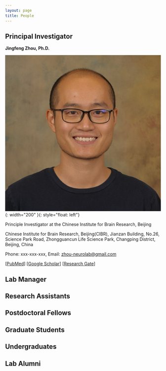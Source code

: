 ```yaml
---
layout: page
title: People
---
```

## Principal Investigator

**Jingfeng Zhou, Ph.D.**

![jingfeng](/assets/jingfeng_head_shot.jpg){: width="200" }{: style="float: left"}

Principle Investigator at the Chinese Institute for Brain Research, Beijing

Chinese Institute for Brain Research, Beijing(CIBR), Jianzan Building, No.26, Science Park Road, Zhongguancun Life Science Park, Changping District, Beijing, China

Phone: xxx-xxx-xxx, Email: zhou-neurolab@gmail.com

[[PubMed](https://www.ncbi.nlm.nih.gov/myncbi/1-AMNoyoc62Qs/bibliography/public/?sortby=pubDate&sdirection=descending)] [[Google Scholar](https://scholar.google.com/citations?user=ZQD-fmcAAAAJ)] [[Research Gate](https://www.researchgate.net/profile/Jingfeng-Zhou)]

## Lab Manager

## Research Assistants

## Postdoctoral Fellows

## Graduate Students

## Undergraduates

## Lab Alumni
